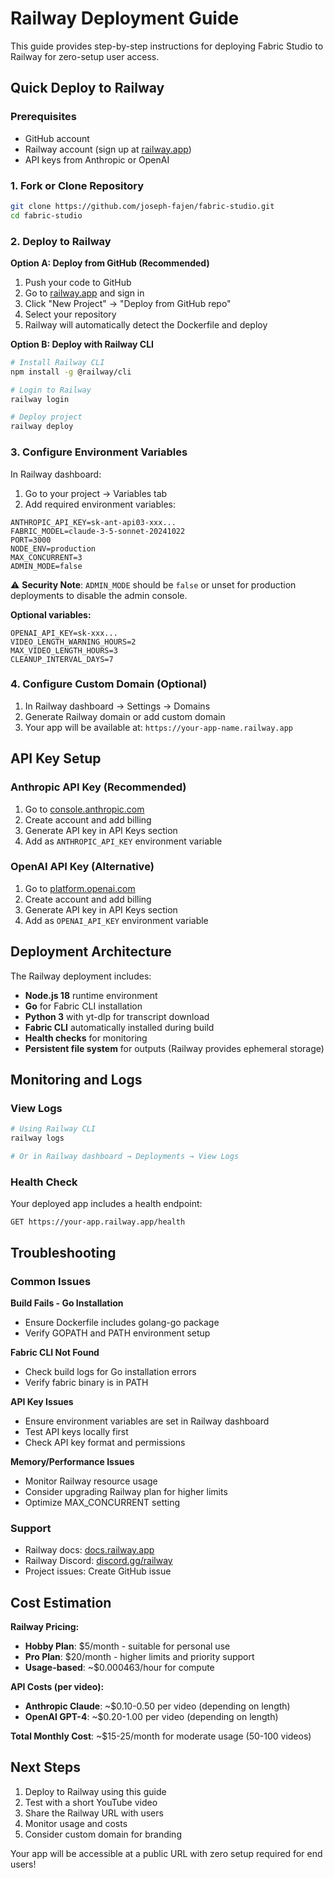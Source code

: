 # Railway Deployment Guide

This guide provides step-by-step instructions for deploying Fabric Studio to Railway for zero-setup user access.

## Quick Deploy to Railway

### Prerequisites
- GitHub account
- Railway account (sign up at [railway.app](https://railway.app))
- API keys from Anthropic or OpenAI

### 1. Fork or Clone Repository
```bash
git clone https://github.com/joseph-fajen/fabric-studio.git
cd fabric-studio
```

### 2. Deploy to Railway

**Option A: Deploy from GitHub (Recommended)**
1. Push your code to GitHub
2. Go to [railway.app](https://railway.app) and sign in
3. Click "New Project" → "Deploy from GitHub repo"
4. Select your repository
5. Railway will automatically detect the Dockerfile and deploy

**Option B: Deploy with Railway CLI**
```bash
# Install Railway CLI
npm install -g @railway/cli

# Login to Railway
railway login

# Deploy project
railway deploy
```

### 3. Configure Environment Variables

In Railway dashboard:
1. Go to your project → Variables tab
2. Add required environment variables:

```
ANTHROPIC_API_KEY=sk-ant-api03-xxx...
FABRIC_MODEL=claude-3-5-sonnet-20241022
PORT=3000
NODE_ENV=production
MAX_CONCURRENT=3
ADMIN_MODE=false
```

⚠️ **Security Note**: `ADMIN_MODE` should be `false` or unset for production deployments to disable the admin console.

**Optional variables:**
```
OPENAI_API_KEY=sk-xxx...
VIDEO_LENGTH_WARNING_HOURS=2
MAX_VIDEO_LENGTH_HOURS=3
CLEANUP_INTERVAL_DAYS=7
```

### 4. Configure Custom Domain (Optional)

1. In Railway dashboard → Settings → Domains
2. Generate Railway domain or add custom domain
3. Your app will be available at: `https://your-app-name.railway.app`

## API Key Setup

### Anthropic API Key (Recommended)
1. Go to [console.anthropic.com](https://console.anthropic.com/)
2. Create account and add billing
3. Generate API key in API Keys section
4. Add as `ANTHROPIC_API_KEY` environment variable

### OpenAI API Key (Alternative)
1. Go to [platform.openai.com](https://platform.openai.com/)
2. Create account and add billing
3. Generate API key in API Keys section
4. Add as `OPENAI_API_KEY` environment variable

## Deployment Architecture

The Railway deployment includes:
- **Node.js 18** runtime environment
- **Go** for Fabric CLI installation
- **Python 3** with yt-dlp for transcript download
- **Fabric CLI** automatically installed during build
- **Health checks** for monitoring
- **Persistent file system** for outputs (Railway provides ephemeral storage)

## Monitoring and Logs

### View Logs
```bash
# Using Railway CLI
railway logs

# Or in Railway dashboard → Deployments → View Logs
```

### Health Check
Your deployed app includes a health endpoint:
```
GET https://your-app.railway.app/health
```

## Troubleshooting

### Common Issues

**Build Fails - Go Installation**
- Ensure Dockerfile includes golang-go package
- Verify GOPATH and PATH environment setup

**Fabric CLI Not Found**
- Check build logs for Go installation errors
- Verify fabric binary is in PATH

**API Key Issues**
- Ensure environment variables are set in Railway dashboard
- Test API keys locally first
- Check API key format and permissions

**Memory/Performance Issues**
- Monitor Railway resource usage
- Consider upgrading Railway plan for higher limits
- Optimize MAX_CONCURRENT setting

### Support
- Railway docs: [docs.railway.app](https://docs.railway.app)
- Railway Discord: [discord.gg/railway](https://discord.gg/railway)
- Project issues: Create GitHub issue

## Cost Estimation

**Railway Pricing:**
- **Hobby Plan**: $5/month - suitable for personal use
- **Pro Plan**: $20/month - higher limits and priority support
- **Usage-based**: ~$0.000463/hour for compute

**API Costs (per video):**
- **Anthropic Claude**: ~$0.10-0.50 per video (depending on length)
- **OpenAI GPT-4**: ~$0.20-1.00 per video (depending on length)

**Total Monthly Cost**: ~$15-25/month for moderate usage (50-100 videos)

## Next Steps

1. Deploy to Railway using this guide
2. Test with a short YouTube video
3. Share the Railway URL with users
4. Monitor usage and costs
5. Consider custom domain for branding

Your app will be accessible at a public URL with zero setup required for end users!